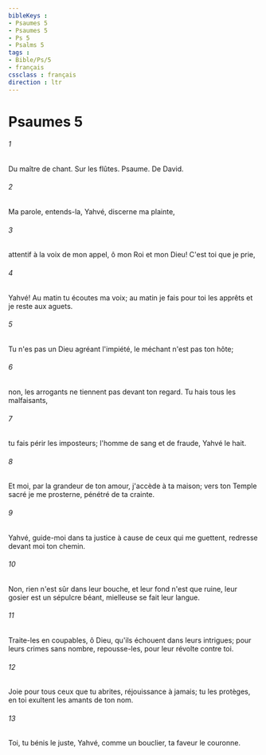 ```yaml
---
bibleKeys : 
- Psaumes 5
- Psaumes 5
- Ps 5
- Psalms 5
tags : 
- Bible/Ps/5
- français
cssclass : français
direction : ltr
---
```


# Psaumes 5

###### 1
Du maître de chant. Sur les flûtes. Psaume. De David.
###### 2
Ma parole, entends-la, Yahvé, discerne ma plainte,
###### 3
attentif à la voix de mon appel, ô mon Roi et mon Dieu! C'est toi que je prie,
###### 4
Yahvé! Au matin tu écoutes ma voix; au matin je fais pour toi les apprêts et je reste aux aguets.
###### 5
Tu n'es pas un Dieu agréant l'impiété, le méchant n'est pas ton hôte;
###### 6
non, les arrogants ne tiennent pas devant ton regard. Tu hais tous les malfaisants,
###### 7
tu fais périr les imposteurs; l'homme de sang et de fraude, Yahvé le hait.
###### 8
Et moi, par la grandeur de ton amour, j'accède à ta maison; vers ton Temple sacré je me prosterne, pénétré de ta crainte.
###### 9
Yahvé, guide-moi dans ta justice à cause de ceux qui me guettent, redresse devant moi ton chemin.
###### 10
Non, rien n'est sûr dans leur bouche, et leur fond n'est que ruine, leur gosier est un sépulcre béant, mielleuse se fait leur langue.
###### 11
Traite-les en coupables, ô Dieu, qu'ils échouent dans leurs intrigues; pour leurs crimes sans nombre, repousse-les, pour leur révolte contre toi.
###### 12
Joie pour tous ceux que tu abrites, réjouissance à jamais; tu les protèges, en toi exultent les amants de ton nom.
###### 13
Toi, tu bénis le juste, Yahvé, comme un bouclier, ta faveur le couronne.
